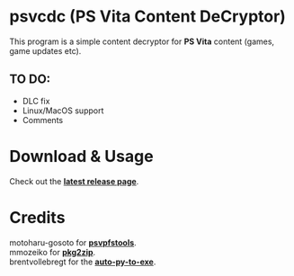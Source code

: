 # psvcdc (PS Vita Content DeCryptor)
This program is a simple content decryptor for **PS Vita** content (games, game updates etc).</br>
## TO DO:
- DLC fix
- Linux/MacOS support
- Comments
# Download & Usage
Check out the **[latest release page](https://github.com/rreha/psvcdc/releases/latest)**.
# Credits
motoharu-gosoto for **[psvpfstools](https://github.com/motoharu-gosuto/psvpfstools)**.</br>
mmozeiko for **[pkg2zip](https://github.com/mmozeiko/pkg2zip)**.</br>
brentvollebregt for the **[auto-py-to-exe](https://github.com/brentvollebregt/auto-py-to-exe)**.</br>
